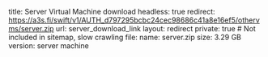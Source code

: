 title: Server Virtual Machine download
headless: true
redirect: https://a3s.fi/swift/v1/AUTH_d797295bcbc24cec98686c41a8e16ef5/othervms/server.zip
url: server_download_link
layout: redirect
private: true # Not included in sitemap, slow crawling
file:
  name: server.zip
  size: 3.29 GB
  version: server machine

